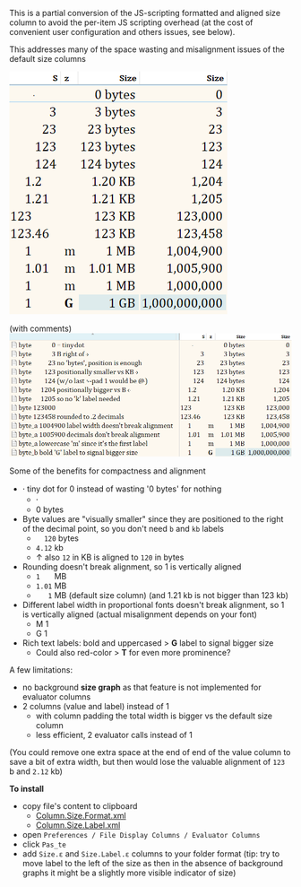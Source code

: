 This is a partial conversion of the JS-scripting formatted and aligned size column to avoid the per-item JS scripting overhead (at the cost of convenient user configuration and others issues, see below). 

This addresses many of the space wasting and misalignment issues of the default size columns

![Column.Size.ε vs ≝](../img/Column.Size.Format.S.png)

(with comments)
![Column.Size.ε vs ≝ (long)](../img/Column.Size.Format.L.png)

Some of the benefits for compactness and alignment
  - ⸱ tiny dot for 0 instead of wasting '0 bytes' for nothing
      - ⸱
      - 0 bytes
  - Byte values are "visually smaller" since they are positioned to the right of the decimal point, so you don't need `b` and `kb` labels
      - `  120` bytes
      - `4.12`  kb
      - ↑ also `12` in KB is aligned to `120` in bytes
-  Rounding doesn't break alignment, so 1 is vertically aligned
      - `1   ` MB
      - `1.01` MB
      - `   1` MB (default size column)
    (and 1.21 kb is not bigger than 123 kb)
- Different label width in proportional fonts doesn't break alignment, so 1 is vertically aligned (actual misalignment depends on your font)
  - M 1
  - G 1
- Rich text labels: bold and uppercased > **G** label to signal bigger size
  - Could also red-color > **T** for even more prominence?

A few limitations:
  - no background **size graph** as that feature is not implemented for evaluator columns
  - 2 columns (value and label) instead of 1
    - with column padding the total width is bigger vs the default size column
    - less efficient, 2 evaluator calls instead of 1

(You could remove one extra space at the end of end of the value column to save a bit of extra width, but then would lose the valuable alignment of `123` b and `2.12` kb) 

**To install**
  - copy file's content to clipboard
    - [Column.Size.Format.xml](../Evaluator/Column.Size.Format.xml)
    - [Column.Size.Label.xml](../Evaluator/Column.Size.Label.xml)
  - open `Preferences / File Display Columns / Evaluator Columns`
  - click `Pas̲te`
  - add `Size.ε` and `Size.Label.ε` columns to your folder format (tip: try to move label to the left of the size as then in the absence of background graphs it might be a slightly more visible indicator of size)
